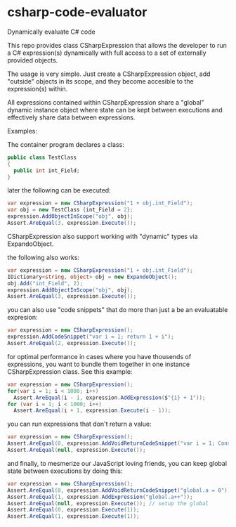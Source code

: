 # csharp-code-evaluator
Dynamically evaluate C# code

This repo provides class CSharpExpression that allows the developer to run a C# expression(s) dynamically with full access to a set of externally provided objects.

The usage is very simple. Just create a CSharpExpression object, add "outside" objects in its scope, and they become accesible to the expression(s) within.

All expressions contained within CSharpExpression share a "global" dynamic instance object where state can be kept between executions and effectively share data between expressions.

Examples:

The container program declares a class:

```C#
public class TestClass
{
  public int int_Field;
}
```

later the following can be executed:

```C#
var expression = new CSharpExpression("1 + obj.int_Field");
var obj = new TestClass {int_Field = 2};
expression.AddObjectInScope("obj", obj);
Assert.AreEqual(3, expression.Execute());
```
CSharpExpression also support working with "dynamic" types via ExpandoObject.

the following also works:

```C#
var expression = new CSharpExpression("1 + obj.int_Field");
IDictionary<string, object> obj = new ExpandoObject();
obj.Add("int_Field", 2);
expression.AddObjectInScope("obj", obj);
Assert.AreEqual(3, expression.Execute());
```

you can also use "code snippets" that do more than just a be an evaluatable expresion:

```C#
var expression = new CSharpExpression();
expression.AddCodeSnippet("var i = 1; return 1 + i");
Assert.AreEqual(2, expression.Execute());
```
  
for optimal performance in cases where you have thousends of expressions, you want to bundle them together in one instance CSharpExpression class.
See this example:

```C#
var expression = new CSharpExpression();
for(var i = 1; i < 1000; i++)
  Assert.AreEqual(i - 1, expression.AddExpression($"{i} + 1"));
for (var i = 1; i < 1000; i++)
  Assert.AreEqual(i + 1, expression.Execute(i - 1));
```

you can run expressions that don't return a value:

```C#
var expression = new CSharpExpression();
Assert.AreEqual(0, expression.AddVoidReturnCodeSnippet("var i = 1; Console.WriteLine(i)"));
Assert.AreEqual(null, expression.Execute());
```

and finally, to mesmerize our JavaScript loving friends, you can keep global state between executions by doing this:

```C#
var expression = new CSharpExpression();
Assert.AreEqual(0, expression.AddVoidReturnCodeSnippet("global.a = 0")); // this injects an int field into global
Assert.AreEqual(1, expression.AddExpression("global.a++"));
Assert.AreEqual(null, expression.Execute()); // setup the global
Assert.AreEqual(0, expression.Execute(1));
Assert.AreEqual(1, expression.Execute(1));
```